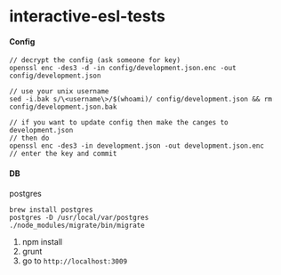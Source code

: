interactive-esl-tests
=====================

#### Config
```
// decrypt the config (ask someone for key)
openssl enc -des3 -d -in config/development.json.enc -out config/development.json

// use your unix username
sed -i.bak s/\<username\>/$(whoami)/ config/development.json && rm config/development.json.bak

// if you want to update config then make the canges to development.json
// then do
openssl enc -des3 -in development.json -out development.json.enc
// enter the key and commit
```

#### DB
postgres

```
brew install postgres
postgres -D /usr/local/var/postgres
./node_modules/migrate/bin/migrate
```


1. npm install
2. grunt
3. go to `http://localhost:3009`
